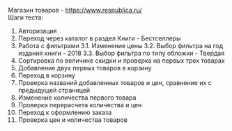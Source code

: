 Магазин товаров - https://www.respublica.ru/  
Шаги теста:  
1. Авторизация
2. Переход через каталог в раздел Книги - Бестселлеры
3. Работа с фильтрами
   3.1. Изменение цены
   3.2. Выбор фильтра на год издания книги - 2018
   3.3. Выбор фильтра по типу обложки - Твердая
4. Сортировка по величине скидки и проверка на первых трех товарах
5. Добавление двух первых товаров в корзину
6. Переход в корзину
7. Проверка названий добавленных товаров и цен, сравнение их с предыдущей страницей
8. Изменение количества первого товара
9. Проверка перерасчета количества и цен
10. Переход к оформлению заказа
11. Проверка цен и количества товаров
